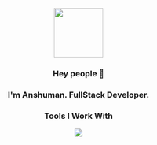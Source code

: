 
<div id="header" align="center">
  <img src="https://media.giphy.com/media/M9gbBd9nbDrOTu1Mqx/giphy.gif" width="100"/>
  
</div>


<center>
<div style="text-align: center;">
  
  
### Hey people 👋

### I'm Anshuman. FullStack Developer.

</div>







### Tools I Work With
<p align="center">
  <a href="https://skillicons.dev">
    <img src="https://skillicons.dev/icons?i=java,javascript,html,css,tailwind,bootstrap,git,bash,linux,express,nodejs" />
  </a>
</p>








